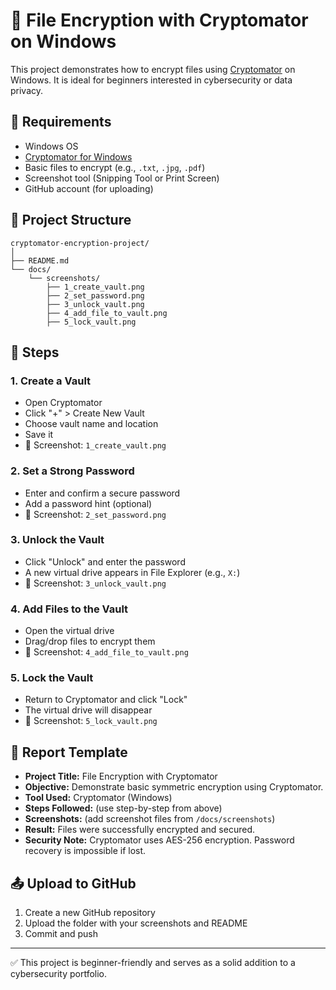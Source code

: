 
# 🔐 File Encryption with Cryptomator on Windows

This project demonstrates how to encrypt files using [Cryptomator](https://cryptomator.org/) on Windows. It is ideal for beginners interested in cybersecurity or data privacy.

## 🧰 Requirements

- Windows OS
- [Cryptomator for Windows](https://cryptomator.org/download/)
- Basic files to encrypt (e.g., `.txt`, `.jpg`, `.pdf`)
- Screenshot tool (Snipping Tool or Print Screen)
- GitHub account (for uploading)

## 📂 Project Structure

```
cryptomator-encryption-project/
│
├── README.md
└── docs/
    └── screenshots/
        ├── 1_create_vault.png
        ├── 2_set_password.png
        ├── 3_unlock_vault.png
        ├── 4_add_file_to_vault.png
        ├── 5_lock_vault.png
```

## 🚀 Steps

### 1. Create a Vault
- Open Cryptomator
- Click "+" > Create New Vault
- Choose vault name and location
- Save it
- 📸 Screenshot: `1_create_vault.png`

### 2. Set a Strong Password
- Enter and confirm a secure password
- Add a password hint (optional)
- 📸 Screenshot: `2_set_password.png`

### 3. Unlock the Vault
- Click "Unlock" and enter the password
- A new virtual drive appears in File Explorer (e.g., `X:`)
- 📸 Screenshot: `3_unlock_vault.png`

### 4. Add Files to the Vault
- Open the virtual drive
- Drag/drop files to encrypt them
- 📸 Screenshot: `4_add_file_to_vault.png`

### 5. Lock the Vault
- Return to Cryptomator and click "Lock"
- The virtual drive will disappear
- 📸 Screenshot: `5_lock_vault.png`

## 🧾 Report Template

- **Project Title:** File Encryption with Cryptomator
- **Objective:** Demonstrate basic symmetric encryption using Cryptomator.
- **Tool Used:** Cryptomator (Windows)
- **Steps Followed:** (use step-by-step from above)
- **Screenshots:** (add screenshot files from `/docs/screenshots`)
- **Result:** Files were successfully encrypted and secured.
- **Security Note:** Cryptomator uses AES-256 encryption. Password recovery is impossible if lost.

## 📤 Upload to GitHub

1. Create a new GitHub repository
2. Upload the folder with your screenshots and README
3. Commit and push

---

✅ This project is beginner-friendly and serves as a solid addition to a cybersecurity portfolio.
